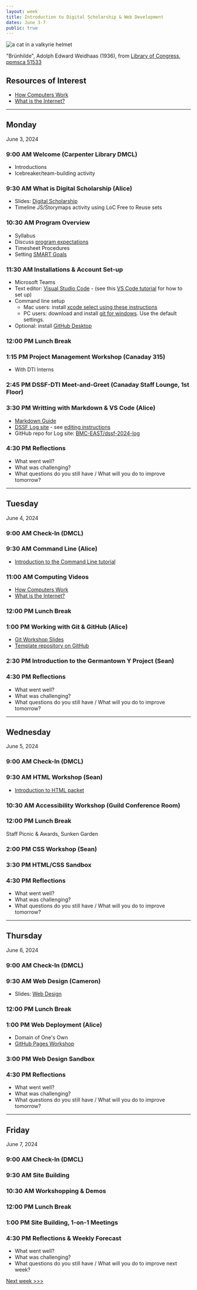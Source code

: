 ```yaml
---
layout: week
title: Introduction to Digital Scholarship & Web Development
dates: June 3-7
public: true
---
```


![a cat in a valkyrie helmet](https://tile.loc.gov/storage-services/service/pnp/ppmsca/51500/51533r.jpg)

"Brünhilde", Adolph Edward Weidhaas (1936), from [Library of Congress, ppmsca 51533](https://www.loc.gov/resource/ppmsca.51533/)

## Resources of Interest
- [How Computers Work](https://www.khanacademy.org/computing/code-org/computers-and-the-internet/how-computers-work/v/khan-academy-and-codeorg-introducing-how-computers-work)
- [What is the Internet?](https://www.youtube.com/watch?v=Dxcc6ycZ73M&list=PLzdnOPI1iJNfMRZm5DDxco3UdsFegvuB7&t=3s)

---

## Monday
June 3, 2024

### 9:00 AM Welcome (Carpenter Library DMCL)
- Introductions
- Icebreaker/team-building activity

### 9:30 AM What is Digital Scholarship (Alice)
- Slides: [Digital Scholarship](https://brynmawr-my.sharepoint.com/:p:/g/personal/amcgrath1_brynmawr_edu/EZMYcvVDa0pGid-DiYQf90gBhr1iLLXUdMQ2RGklIwpt1Q?e=Dz1ys2)
- Timeline JS/Storymaps activity using LoC Free to Reuse sets

### 10:30 AM Program Overview
- Syllabus
- Discuss [program expectations](../expectations.md)
- Timesheet Procedures
- Setting [SMART Goals](../resources/smart-goals.md)

### 11:30 AM Installations & Account Set-up
- Microsoft Teams
- Text editor: [Visual Studio Code](https://code.visualstudio.com/) - (see this [VS Code tutorial](https://code.visualstudio.com/docs/introvideos/basics) for how to set up)
- Command line setup
  - Mac users: install [xcode select using these instructions](https://www.freecodecamp.org/news/install-xcode-command-line-tools/)
  - PC users: download and install [git for windows](https://git-scm.com/downloads). Use the default settings.
- Optional: install [GitHub Desktop](https://desktop.github.com/)

### 12:00 PM Lunch Break

### 1:15 PM Project Management Workshop (Canaday 315)
- With DTI Interns

### 2:45 PM DSSF-DTI Meet-and-Greet (Canaday Staff Lounge, 1st Floor)

### 3:30 PM Writting with Markdown & VS Code (Alice)
- [Markdown Guide](https://www.markdownguide.org/cheat-sheet/)
- [DSSF Log site](https://laughing-adventure-mzmw737.pages.github.io/) - see [editing instructions](https://laughing-adventure-mzmw737.pages.github.io/instructions.html)
- GitHub repo for Log site: [BMC-EAST/dssf-2024-log](https://github.com/BMC-EAST/dssf-2024-log)

### 4:30 PM Reflections
- What went well?
- What was challenging?
- What questions do you still have / What will you do to improve tomorrow?

---

## Tuesday
June 4, 2024

### 9:00 AM Check-In (DMCL)

### 9:30 AM Command Line (Alice)
- [Introduction to the Command Line tutorial](https://digbmc.github.io/command-line/)

### 11:00 AM Computing Videos
- [How Computers Work](https://www.khanacademy.org/computing/code-org/computers-and-the-internet/how-computers-work/v/khan-academy-and-codeorg-introducing-how-computers-work)
- [What is the Internet?](https://www.youtube.com/watch?v=Dxcc6ycZ73M&list=PLzdnOPI1iJNfMRZm5DDxco3UdsFegvuB7&t=3s)

### 12:00 PM Lunch Break

### 1:00 PM Working with Git & GitHub (Alice)
- [Git Workshop Slides](https://alicemcgrath.digital.brynmawr.edu/pres/git-hub.html)
- [Template repository on GitHub](https://github.com/digbmc/git-hub-ws)

### 2:30 PM Introduction to the Germantown Y Project (Sean)

### 4:30 PM Reflections
- What went well?
- What was challenging?
- What questions do you still have / What will you do to improve tomorrow?

---

## Wednesday
June 5, 2024

### 9:00 AM Check-In (DMCL)

### 9:30 AM HTML Workshop (Sean)
- [Introduction to HTML packet](../resources/POGIL_HTML_Introduction.pdf)

### 10:30 AM Accessibility Workshop (Guild Conference Room)

### 12:00 PM Lunch Break
Staff Picnic & Awards, Sunken Garden

### 2:00 PM CSS Workshop (Sean)

### 3:30 PM  HTML/CSS Sandbox

### 4:30 PM Reflections
- What went well?
- What was challenging?
- What questions do you still have / What will you do to improve tomorrow?

---

## Thursday
June 6, 2024

### 9:00 AM Check-In (DMCL)

### 9:30 AM Web Design (Cameron)
- Slides: [Web Design](https://www.canva.com/design/DAGGn2ljFYA/j3eR25VHhG78GWnh6Anhow/view?utm_content=DAGGn2ljFYA&utm_campaign=designshare&utm_medium=link&utm_source=editor)

### 12:00 PM Lunch Break

### 1:00 PM Web Deployment (Alice)
- Domain of One's Own
- [GitHub Pages Workshop](https://github.com/tri-cods/github-pages)

### 3:00 PM Web Design Sandbox

### 4:30 PM Reflections
- What went well?
- What was challenging?
- What questions do you still have / What will you do to improve tomorrow?

---

## Friday
June 7, 2024

### 9:00 AM Check-In (DMCL)

### 9:30 AM Site Building

### 10:30 AM Workshopping & Demos

### 12:00 PM Lunch Break

### 1:00 PM  Site Building, 1-on-1 Meetings

### 4:30 PM Reflections & Weekly Forecast
- What went well?
- What was challenging?
- What questions do you still have / What will you do to improve next week?

[Next week >>>](02-data)
